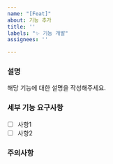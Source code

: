 ```yaml
---
name: "[Feat]"
about: 기능 추가
title: ''
labels: "✨ 기능 개발"
assignees: ''

---
```


### 설명

해당 기능에 대한 설명을 작성해주세요.

### 세부 기능 요구사항

- [ ]  사항1
- [ ]  사항2

### 주의사항
